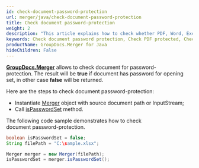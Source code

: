 ```yaml
---
id: check-document-password-protection
url: merger/java/check-document-password-protection
title: Check document password-protection
weight: 2
description: "This article explains how to check whether PDF, Word, Excel, PowerPoint document is password protected or not, and how to do this using GroupDocs.Merger for Java."
keywords: Check document password protection, Check PDF protected, Check Word document protected, Check Excel document protected
productName: GroupDocs.Merger for Java
hideChildren: False
---
```

[**GroupDocs.Merger**](https://products.groupdocs.com/merger/java) allows to check document for password-protection. The result will be **true** if document has password for opening set, in other case **false** will be returned.

Here are the steps to check document password-protection:

*   Instantiate [Merger](https://reference.groupdocs.com/java/merger/com.groupdocs.merger/Merger) object with source document path or InputStream;
*   Call [isPasswordSet](https://reference.groupdocs.com/java/merger/com.groupdocs.merger/Merger#isPasswordSet()) method.

The following code sample demonstrates how to check document password-protection.

```java
boolean isPasswordSet = false;
String filePath = "C:\sample.xlsx";

Merger merger = new Merger(filePath);        
isPasswordSet = merger.isPasswordSet();
```

